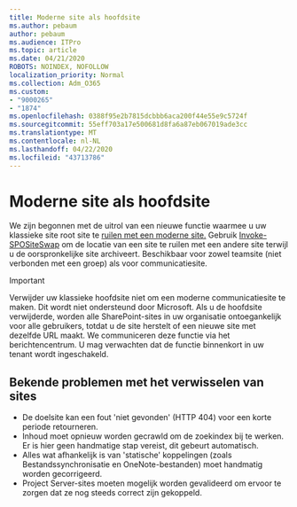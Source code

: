 ```yaml
---
title: Moderne site als hoofdsite
ms.author: pebaum
author: pebaum
ms.audience: ITPro
ms.topic: article
ms.date: 04/21/2020
ROBOTS: NOINDEX, NOFOLLOW
localization_priority: Normal
ms.collection: Adm_O365
ms.custom:
- "9000265"
- "1874"
ms.openlocfilehash: 0388f95e2b7815dcbbb6aca200f44e55e9c5724f
ms.sourcegitcommit: 55eff703a17e500681d8fa6a87eb067019ade3cc
ms.translationtype: MT
ms.contentlocale: nl-NL
ms.lasthandoff: 04/22/2020
ms.locfileid: "43713786"
---
```

# <a name="modern-site-as-root-site"></a>Moderne site als hoofdsite

We zijn begonnen met de uitrol van een nieuwe functie waarmee u uw klassieke site root site te [ruilen met een moderne site.](https://docs.microsoft.com/sharepoint/modern-root-site) Gebruik [Invoke-SPOSiteSwap](https://docs.microsoft.com/powershell/module/sharepoint-online/invoke-spositeswap?view=sharepoint-ps) om de locatie van een site te ruilen met een andere site terwijl u de oorspronkelijke site archiveert. Beschikbaar voor zowel teamsite (niet verbonden met een groep) als voor communicatiesite.

>[!Important]
> Verwijder uw klassieke hoofdsite niet om een moderne communicatiesite te maken. Dit wordt niet ondersteund door Microsoft. Als u de hoofdsite verwijderde, worden alle SharePoint-sites in uw organisatie ontoegankelijk voor alle gebruikers, totdat u de site herstelt of een nieuwe site met dezelfde URL maakt. We communiceren deze functie via het berichtencentrum. U mag verwachten dat de functie binnenkort in uw tenant wordt ingeschakeld.

## <a name="known-issues-with-swapping-sites"></a>Bekende problemen met het verwisselen van sites
- De doelsite kan een fout 'niet gevonden' (HTTP 404) voor een korte periode retourneren.
- Inhoud moet opnieuw worden gecrawld om de zoekindex bij te werken. Er is hier geen handmatige stap vereist, dit gebeurt automatisch.
- Alles wat afhankelijk is van 'statische' koppelingen (zoals Bestandssynchronisatie en OneNote-bestanden) moet handmatig worden gecorrigeerd.
- Project Server-sites moeten mogelijk worden gevalideerd om ervoor te zorgen dat ze nog steeds correct zijn gekoppeld. 
